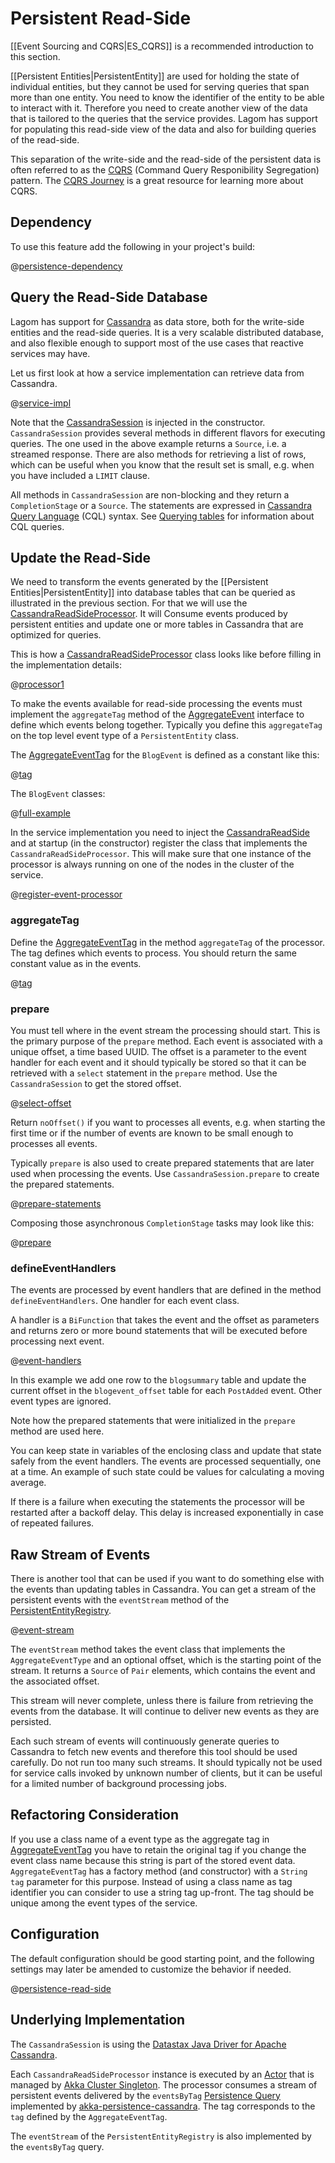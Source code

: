 # Persistent Read-Side

[[Event Sourcing and CQRS|ES_CQRS]] is a recommended introduction to this section.

[[Persistent Entities|PersistentEntity]] are used for holding the state of individual entities, but they cannot be used for serving queries that span more than one entity. You need to know the identifier of the entity to be able to interact with it. Therefore you need to create another view of the data that is tailored to the queries that the service provides. Lagom has support for populating this read-side view of the data and also for building queries of the read-side.

This separation of the write-side and the read-side of the persistent data is often referred to as the [CQRS](https://msdn.microsoft.com/en-us/library/jj591573.aspx) (Command Query Responibility Segregation) pattern. The [CQRS Journey](https://msdn.microsoft.com/en-us/library/jj554200.aspx) is a great resource for learning more about CQRS.

## Dependency

To use this feature add the following in your project's build:

@[persistence-dependency](code/build-cluster.sbt)

## Query the Read-Side Database

Lagom has support for [Cassandra](http://cassandra.apache.org/) as data store, both for the write-side entities and the read-side queries. It is a very scalable distributed database, and also flexible enough to support most of the use cases that reactive services may have.

Let us first look at how a service implementation can retrieve data from Cassandra.

@[service-impl](code/docs/home/persistence/BlogServiceImpl2.java)

Note that the [CassandraSession](api/java/index.html?com/lightbend/lagom/javadsl/persistence/cassandra/CassandraSession.html) is injected in the constructor. `CassandraSession` provides several methods in different flavors for executing queries. The one used in the above example returns a `Source`, i.e. a streamed response. There are also methods for retrieving a list of rows, which can be useful when you know that the result set is small, e.g. when you have included a `LIMIT` clause.

All methods in `CassandraSession` are non-blocking and they return a `CompletionStage` or a `Source`. The statements are expressed in [Cassandra Query Language](http://docs.datastax.com/en/cql/3.3/cql/cqlIntro.html) (CQL) syntax. See [Querying tables](http://docs.datastax.com/en/cql/3.3/cql/cql_using/useQueryDataTOC.html) for information about CQL queries.

## Update the Read-Side

We need to transform the events generated by the [[Persistent Entities|PersistentEntity]] into database tables that can be queried as illustrated in the previous section. For that we will use the [CassandraReadSideProcessor](api/java/index.html?com/lightbend/lagom/javadsl/persistence/cassandra/CassandraReadSideProcessor.html). It will Consume events produced by persistent entities and update one or more tables in Cassandra that are optimized for queries.

This is how a [CassandraReadSideProcessor](api/java/index.html?com/lightbend/lagom/javadsl/persistence/cassandra/CassandraReadSideProcessor.html) class looks like before filling in the implementation details:

@[processor1](code/docs/home/persistence/BlogEventProcessor1.java)

To make the events available for read-side processing the events must implement the `aggregateTag` method of the [AggregateEvent](api/java/index.html?com/lightbend/lagom/javadsl/persistence/AggregateEvent.html) interface to define which events belong together. Typically you define this `aggregateTag` on the top level event type of a `PersistentEntity` class.

The [AggregateEventTag](api/java/index.html?com/lightbend/lagom/javadsl/persistence/AggregateEventTag.html) for the `BlogEvent` is defined as a constant like this:

@[tag](code/docs/home/persistence/BlogEventTag.java)

The `BlogEvent` classes:

@[full-example](code/docs/home/persistence/BlogEvent.java)

In the service implementation you need to inject the [CassandraReadSide](api/java/index.html?com/lightbend/lagom/javadsl/persistence/cassandra/CassandraReadSide.html) and at startup (in the constructor) register the class that implements the `CassandraReadSideProcessor`. This will make sure that one instance of the processor is always running on one of the nodes in the cluster of the service.

@[register-event-processor](code/docs/home/persistence/BlogServiceImpl3.java)


### aggregateTag

Define the [AggregateEventTag](api/java/index.html?com/lightbend/lagom/javadsl/persistence/AggregateEventTag.html) in the method `aggregateTag` of the processor. The tag defines which events to process. You should return the same constant value as in the events.

@[tag](code/docs/home/persistence/BlogEventProcessor.java)

### prepare

You must tell where in the event stream the processing should start. This is the primary purpose of the `prepare` method. Each event is associated with a unique offset, a time based UUID. The offset is a parameter to the event handler for each event and it should typically be stored so that it can be retrieved with a `select` statement in the `prepare` method. Use the `CassandraSession` to get the stored offset.

@[select-offset](code/docs/home/persistence/BlogEventProcessor.java)

Return `noOffset()` if you want to processes all events, e.g. when starting the first time or if the number of events are known to be small enough to processes all events.

Typically `prepare` is also used to create prepared statements that are later used when processing the events. Use `CassandraSession.prepare` to create the prepared statements.

@[prepare-statements](code/docs/home/persistence/BlogEventProcessor.java)

Composing those asynchronous `CompletionStage` tasks may look like this:

@[prepare](code/docs/home/persistence/BlogEventProcessor.java)

### defineEventHandlers

The events are processed by event handlers that are defined in the method `defineEventHandlers`. One handler for each event class.

A handler is a `BiFunction` that takes the event and the offset as parameters and returns zero or more bound statements that will be executed before processing next event.

@[event-handlers](code/docs/home/persistence/BlogEventProcessor.java)

In this example we add one row to the `blogsummary` table and update the current offset in the `blogevent_offset` table for each `PostAdded` event. Other event types are ignored.

Note how the prepared statements that were initialized in the `prepare` method are used here.

You can keep state in variables of the enclosing class and update that state safely from the event handlers. The events are processed sequentially, one at a time. An example of such state could be values for calculating a moving average.

If there is a failure when executing the statements the processor will be restarted after a backoff delay. This delay is increased exponentially in case of repeated failures.

## Raw Stream of Events

There is another tool that can be used if you want to do something else with the events than updating tables in Cassandra. You can get a stream of the persistent events with the `eventStream` method of the [PersistentEntityRegistry](api/java/index.html?com/lightbend/lagom/javadsl/persistence/PersistentEntityRegistry.html).

@[event-stream](code/docs/home/persistence/BlogServiceImpl3.java)

The `eventStream` method takes the event class that implements the `AggregateEventType` and an optional offset, which is the starting point of the stream. It returns a `Source` of `Pair` elements, which contains the event and the associated offset.

This stream will never complete, unless there is failure from retrieving the events from the database. It will continue to deliver new events as they are persisted.

Each such stream of events will continuously generate queries to Cassandra to fetch new events and therefore this tool should be used carefully. Do not run too many such streams. It should typically not be used for service calls invoked by unknown number of clients, but it can be useful for a limited number of background processing jobs.

## Refactoring Consideration

If you use a class name of a event type as the aggregate tag in [AggregateEventTag](api/java/index.html?com/lightbend/lagom/javadsl/persistence/AggregateEventTag.html) you have to retain the original tag if you change the event class name because this string is part of the stored event data. `AggregateEventTag` has a factory method (and constructor) with a `String tag` parameter for this purpose. Instead of using a class name as tag identifier you can consider to use a string tag up-front. The tag should be unique among the event types of the service.

## Configuration

The default configuration should be good starting point, and the following settings may later be amended to customize the behavior if needed.

@[persistence-read-side](../../../../persistence/src/main/resources/reference.conf)

## Underlying Implementation

The `CassandraSession` is using the [Datastax Java Driver for Apache Cassandra](https://github.com/datastax/java-driver).

Each `CassandraReadSideProcessor` instance is executed by an [Actor](http://doc.akka.io/docs/akka/2.4.4/java/untyped-actors.html) that is managed by [Akka Cluster Singleton](http://doc.akka.io/docs/akka/2.4.4/java/cluster-singleton.html). The processor consumes a stream of persistent events delivered by the `eventsByTag` [Persistence Query](http://doc.akka.io/docs/akka/2.4.4/java/persistence-query.html) implemented by [akka-persistence-cassandra](https://github.com/akka/akka-persistence-cassandra). The tag corresponds to the `tag` defined by the `AggregateEventTag`.

The `eventStream` of the `PersistentEntityRegistry` is also implemented by the `eventsByTag` query.
